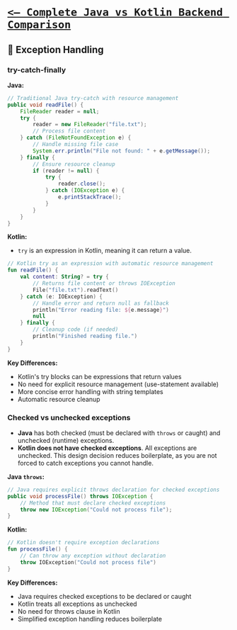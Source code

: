 # [`<— Complete Java vs Kotlin Backend Comparison`](../README.md)

## 🧾 Exception Handling

### try-catch-finally

**Java:**

```java
// Traditional Java try-catch with resource management
public void readFile() {
    FileReader reader = null;
    try {
        reader = new FileReader("file.txt");
        // Process file content
    } catch (FileNotFoundException e) {
        // Handle missing file case
        System.err.println("File not found: " + e.getMessage());
    } finally {
        // Ensure resource cleanup
        if (reader != null) {
            try {
                reader.close();
            } catch (IOException e) {
                e.printStackTrace();
            }
        }
    }
}
```

**Kotlin:**

- `try` is an expression in Kotlin, meaning it can return a value.

```kotlin
// Kotlin try as an expression with automatic resource management
fun readFile() {
    val content: String? = try {
        // Returns file content or throws IOException
        File("file.txt").readText()
    } catch (e: IOException) {
        // Handle error and return null as fallback
        println("Error reading file: ${e.message}")
        null
    } finally {
        // Cleanup code (if needed)
        println("Finished reading file.")
    }
}
```

**Key Differences:**

- Kotlin's try blocks can be expressions that return values
- No need for explicit resource management (use-statement available)
- More concise error handling with string templates
- Automatic resource cleanup

### Checked vs unchecked exceptions

- **Java** has both checked (must be declared with `throws` or caught) and unchecked (runtime) exceptions.
- **Kotlin does not have checked exceptions**. All exceptions are unchecked. This design decision reduces boilerplate, as you are not forced to catch exceptions you cannot handle.

**Java `throws`:**

```java
// Java requires explicit throws declaration for checked exceptions
public void processFile() throws IOException {
    // Method that must declare checked exceptions
    throw new IOException("Could not process file");
}
```

**Kotlin:**

```kotlin
// Kotlin doesn't require exception declarations
fun processFile() {
    // Can throw any exception without declaration
    throw IOException("Could not process file")
}
```

**Key Differences:**

- Java requires checked exceptions to be declared or caught
- Kotlin treats all exceptions as unchecked
- No need for throws clause in Kotlin
- Simplified exception handling reduces boilerplate
